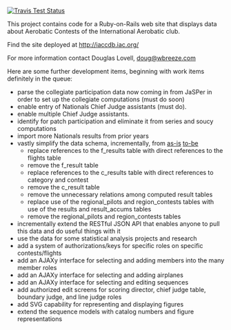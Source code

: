 [![Travis Test Status](https://travis-ci.org/wbreeze/iaccdb.svg)](https://travis-ci.org/wbreeze/iaccdb)

This project contains code for a Ruby-on-Rails web site that displays data
about Aerobatic Contests of the International Aerobatic club.

Find the site deployed at http://iaccdb.iac.org/

For more information contact Douglas Lovell, doug@wbreeze.com

Here are some further development items, beginning with work items definitely in the queue:

- parse the collegiate participation data now coming in from JaSPer in order to set up the collegiate computations (must do soon)
- enable entry of Nationals Chief Judge assistants (must do).
- enable multiple Chief Judge assistants.
- identify for patch participation and eliminate it from series and soucy computations
- import more Nationals results from prior years
- vastly simplify the data schema, incrementally, from 
[as-is](https://github.com/wbreeze/iaccdb/blob/master/doc/iaccdb_schema.pdf) 
[to-be](https://github.com/wbreeze/iaccdb/blob/master/doc/iaccdb_schema_to_be.pdf)
  - replace references to the f_results table with direct references to the flights table
  - remove the f_result table
  - replace references to the c_results table with direct references to category and contest
  - remove the c_result table
  - remove the unnecessary relations among computed result tables
  - replace use of the regional_pilots and region_contests tables with use of the results and result_accums tables
  - remove the regional_pilots and region_contests tables
- incrementally extend the RESTful JSON API that enables anyone to pull this data and do useful things with it 
- use the data for some statistical analysis projects and research
- add a system of authorizations/keys for specific roles on specific contests/flights
- add an AJAXy interface for selecting and adding members into the many member roles
- add an AJAXy interface for selecting and adding airplanes
- add an AJAXy interface for selecting and editing sequences
- add authorized edit screens for scoring director, chief judge table, boundary judge, and line judge roles
- add SVG capability for representing and displaying figures
- extend the sequence models with catalog numbers and figure representations

